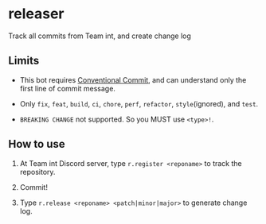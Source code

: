 # releaser

Track all commits from Team int, and create change log

## Limits

* This bot requires [Conventional Commit](https://conventionalcommits.org), and can understand only the first line of commit message.

* Only `fix`, `feat`, `build`, `ci`, `chore`, `perf`, `refactor`, `style`(ignored), and `test`.

* `BREAKING CHANGE` not supported. So you MUST use `<type>!`.

## How to use

1. At Team int Discord server, type `r.register <reponame>` to track the repository.

2. Commit!

3. Type `r.release <reponame> <patch|minor|major>` to generate change log.
